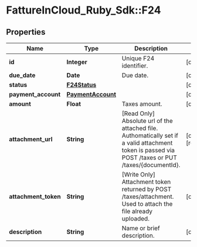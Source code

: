 # FattureInCloud_Ruby_Sdk::F24

## Properties

| Name | Type | Description | Notes |
| ---- | ---- | ----------- | ----- |
| **id** | **Integer** | Unique F24 identifier. | [optional] |
| **due_date** | **Date** | Due date. | [optional] |
| **status** | [**F24Status**](F24Status.md) |  | [optional] |
| **payment_account** | [**PaymentAccount**](PaymentAccount.md) |  | [optional] |
| **amount** | **Float** | Taxes amount. | [optional] |
| **attachment_url** | **String** | [Read Only] Absolute url of the attached file. Authomatically set if a valid attachment token is passed via POST /taxes or PUT /taxes/{documentId}. | [optional][readonly] |
| **attachment_token** | **String** | [Write Only] Attachment token returned by POST /taxes/attachment. Used to attach the file already uploaded. | [optional] |
| **description** | **String** | Name or brief description. | [optional] |

